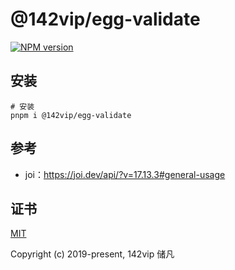 # @142vip/egg-validate

[![NPM version](https://img.shields.io/npm/v/@142vip/egg-validate?labelColor=0b3d52&color=1da469&label=version)](https://www.npmjs.com/package/@142vip/egg-validate)

## 安装

```shell
# 安装
pnpm i @142vip/egg-validate
```

## 参考

- joi：<https://joi.dev/api/?v=17.13.3#general-usage>

## 证书

[MIT](https://opensource.org/license/MIT)

Copyright (c) 2019-present, 142vip 储凡
